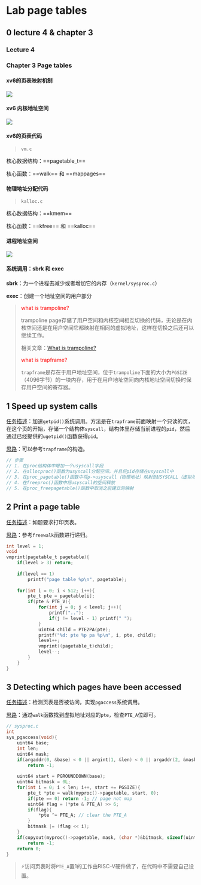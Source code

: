# Lab page tables



## 0 lecture 4 & chapter 3

### Lecture 4

### Chapter 3 Page tables

#### xv6的页表映射机制

![](https://my-picture-repo.obs.cn-east-3.myhuaweicloud.com/my-blog-imgs/image-20221225144537100.png)

#### xv6 内核地址空间

![](https://my-picture-repo.obs.cn-east-3.myhuaweicloud.com/my-blog-imgs/image-20221225144757600.png)

#### xv6的页表代码

> `vm.c`

核心数据结构：==pagetable_t==

核心函数：==walk== 和 ==mappages==

#### 物理地址分配代码

> `kalloc.c`

核心数据结构：==kmem==

核心函数：==kfree== 和 ==kalloc==

#### 进程地址空间

![](https://my-picture-repo.obs.cn-east-3.myhuaweicloud.com/my-blog-imgs/image-20221225152730759.png)

#### 系统调用：sbrk 和 exec

**sbrk**：为一个进程去减少或者增加它的内存（`kernel/sysproc.c`）

**exec**：创建一个地址空间的用户部分

> <font color='red'>what is trampoline?</font>
>
> trampoline page存储了用户空间和内核空间相互切换的代码，无论是在内核空间还是在用户空间它都映射在相同的虚拟地址，这样在切换之后还可以继续工作。
>
> 相关文章：[What is trampoline?](https://xiayingp.gitbook.io/build_a_os/traps-and-interrupts/untitled-3)
>
> <font color='red'>what is trapframe?</font>
>
> `trapframe`是存在于用户地址空间，位于`trampoline`下面的大小为`PGSIZE`（4096字节）的一块内存，用于在用户地址空间向内核地址空间切换时保存用户空间的寄存器。

## 1 Speed up system calls

<u>任务描述</u>：加速`getpid()`系统调用。方法是在`trapframe`前面映射一个只读的页，在这个页的开始，存储一个结构体`syscall`，结构体里存储当前进程的`pid`，然后通过已经提供的`ugetpid()`函数获得`pid`。

<u>思路</u>：可以参考`trapframe`的构造。

```c
// 步骤
// 1. 在proc结构体中增加一个usyscall字段
// 2. 在allocproc()函数为usyscall分配空间，并且将pid存储在usyscall中
// 3. 在proc_pagetable()函数中将p->usyscall（物理地址）映射到USYSCALL（虚拟地址）
// 4. 在freeproc()函数中将usyscall的空间释放
// 5. 在proc_freepagetable()函数中取消之前建立的映射
```

## 2 Print a page table

<u>任务描述</u>：如题要求打印页表。

<u>思路</u>：参考`freewalk`函数进行递归。

```c
int level = 1;
void
vmprint(pagetable_t pagetable){
    if(level > 3) return;
    
    if(level == 1)
        printf("page table %p\n", pagetable);
    
    for(int i = 0; i < 512; i++){
        pte_t pte = pagetable[i];
        if(pte & PTE_V){
            for(int j = 0; j < level; j++){
                printf("..");
                if(j != level - 1) printf(" ");
            }
            uint64 child = PTE2PA(pte);
            printf("%d: pte %p pa %p\n", i, pte, child);
            level++;
            vmprint((pagetable_t)child);
            level--;
        }
    }
}
```

## 3 Detecting which pages have been accessed

<u>任务描述</u>：检测页表是否被访问，实现`pgaccess`系统调用。

<u>思路</u>：通过`walk`函数找到虚拟地址对应的`pte`，检查`PTE_A`位即可。

```c
// sysproc.c
int
sys_pgaccess(void){
    uint64 base;
    int len;
    uint64 mask;
    if(argaddr(0, &base) < 0 || argint(1, &len) < 0 || argaddr(2, &mask) < 0)
        return -1;
    
    uint64 start = PGROUNDDOWN(base);
    uint64 bitmask = 0L;
    for(int i = 0; i < len; i++, start += PGSIZE){
        pte_t *pte = walk(myproc()->pagetable, start, 0);
        if(pte == 0) return -1; // page not map
        uint64 flag = (*pte & PTE_A) >> 6;
        if(flag){
            *pte ^= PTE_A; // clear the PTE_A
        }
        bitmask |= (flag << i);
    }
    if(copyout(myproc()->pagetable, mask, (char *)&bitmask, sizeof(uint64)) < 0)
        return -1;
    return 0;
}
```

> :zap:访问页表时将`PTE_A`置1的工作由RISC-V硬件做了，在代码中不需要自己设置。
